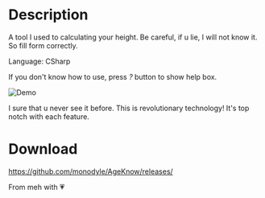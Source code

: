 # Description
A tool I used to calculating your height.
Be careful, if u lie, I will not know it. So fill form correctly.

Language: CSharp

If you don't know how to use, press *?* button to show help box.

![Demo](http://i.imgur.com/7AZ8a9W.png "Demo")

I sure that u never see it before.
This is revolutionary technology!
It's top notch with each feature.

# Download
https://github.com/monodyle/AgeKnow/releases/

From meh with 💗

